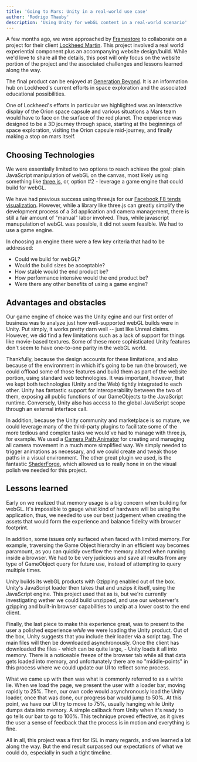 ```yaml
---
title: 'Going to Mars: Unity in a real-world use case'
author: 'Rodrigo Thauby'
description: 'Using Unity for webGL content in a real-world scenario'
---
```


A few months ago, we were approached by [Framestore](http://www.framestore.com/) to collaborate on a project for their client [Lockheed Martin](http://www.lockheedmartin.com/). This project involved a real world experiential component plus an accompanying website design/build. While we'd love to share all the details, this post will only focus on the website portion of the project and the associated challenges and lessons learned along the way.

The final product can be enjoyed at [Generation Beyond](https://www.generation-beyond.com/).  It is an information hub on Lockheed's current efforts in space exploration and the associated educational possibilities.

One of Lockheed's efforts in particular we highlighted was an interactive display of the Orion space capsule and various situations a Mars team would have to face on the surface of the red planet.  The experience was designed to be a 3D journey through space, starting at the beginnings of space exploration, visiting the Orion capsule mid-journey, and finally making a stop on mars itself.

## Choosing Technologies

We were essentially limited to two options to reach achieve the goal: plain JavaScript manipulation of webGL on the canvas, most likely using something like [three.js](http://threejs.org/), or, option \#2 - leverage a game engine that could build for webGL.

We have had previous success using three.js for our [Facebook F8 tends visualization](https://isl.co/2015/03/whats-trending-on-facebook-a-touchscreen-visualization-of-the-trends-api-live-at-f8/).  However, while a library like three.js can greatly simplify the development process of a 3d application and camera management, there is still a fair amount of "manual" labor involved.  Thus, while javascript manupulation of webGL was possible, it did not seem feasible.  We had to use a game engine.

In choosing an engine there were a few key criteria that had to be addressed:

- Could we build for webGL?
- Would the build sizes be acceptable?
- How stable would the end product be?
- How performance intensive would the end product be?
- Were there any other benefits of using a game engine?

## Advantages and obstacles

Our game engine of choice was the Unity egine and our first order of business was to analyze just how well-supported webGL builds were in Unity.  Put simply, it works pretty darn well -- just like Unreal claims.  However, we did find a few limitations such as a lack of support for things like movie-based textures. Some of these more sophisticated Unity features don't seem to have one-to-one parity in the webGL world.

Thankfully, because the design accounts for these limitations, and also because of the environment in which it's going to be run (the browser), we could offload some of those features and build them as part of the website portion, using standard web technologies. It was important, however, that we kept both technologies (Unity and the Web) tightly integrated to each other. Unity has fantastic support for interoperability between the two of them, exposing all public functions of our GameObjects to the JavaScript runtime. Conversely, Unity also has access to the global JavaScript scope through an external interface call.

In addition, because the Unity community and marketplace is so mature, we could leverage many of the third-party plugins to facilitate some of the more tedious and complex tasks we would've had to manage with three.js, for example. We used a [Camera Path Animator](https://www.assetstore.unity3d.com/en/#!/content/617) for creating and managing all camera movement in a much more simplified way. We simply needed to trigger animations as necessary, and we could create and tweak those paths in a visual environment. The other great plugin we used, is the fantastic [ShaderForge](http://acegikmo.com/shaderforge/), which allowed us to really hone in on the visual polish we needed for this project.

## Lessons learned

Early on we realized that memory usage is a big concern when building for webGL. It's impossible to gauge what kind of hardware will be using the application, thus, we needed to use our best judgement when creating the assets that would form the experience and balance fidelity with browser footprint.

In addition, some issues only surfaced when faced with limited memory. For example, traversing the Game Object hierarchy in an efficient way becomes paramount, as you can quickly overflow the memory alloted when running inside a browser. We had to be very judicious and save all results from any type of GameObject query for future use, instead of attempting to query multiple times.

Unity builds its webGL products with Gzipping enabled out of the box. Unity's JavaScript loader then takes that and unzips it itself, using the JavaScript engine. This project used that as is, but we're currently investigating wether we could build unzipped, and use our webserver's gzipping and built-in browser capabilities to unzip at a lower cost to the end client.

Finally, the last piece to make this experience great, was to present to the user a polished experience *while* we were loading the Unity product. Out of the box, Unity suggests that you include their loader via a script tag. The main files will then be downloaded asynchronously. Once the client has downloaded the files - which can be quite large, - Unity loads it all into memory. There is a noticeable freeze of the browser tab while all that data gets loaded into memory, and unfortunately there are no "middle-points" in this process where we could update our UI to reflect some process.

What we came up with then was what is commonly referred to as a white lie. When we load the page, we present the user with a loader bar, moving rapidly to 25%. Then, our own code would asynchronously load the Unity loader, once that was done, our progress bar would jump to 50%. At this point, we have our UI try to move to 75%, usually hanging while Unity dumps data into memory. A simple callback from Unity when it's ready to go tells our bar to go to 100%. This technique proved effective, as it gives the user a sense of feedback that the process is in motion and everything is fine.

All in all, this project was a first for ISL in many regards, and we learned a lot along the way. But the end result surpassed our expectations of what we could do, especially in such a tight timeline.
